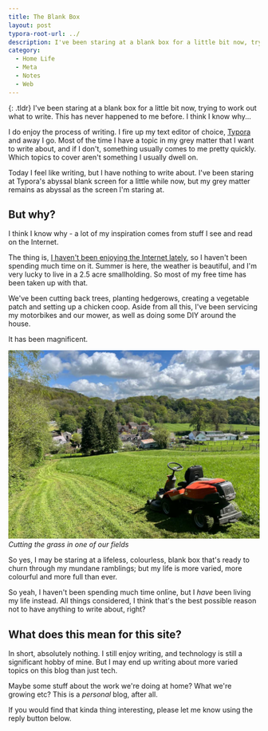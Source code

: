 ```yaml
---
title: The Blank Box
layout: post
typora-root-url: ../
description: I've been staring at a blank box for a little bit now, trying to work out what to write. This has never happened to me before. I think I know why... 
category:
  - Home Life
  - Meta
  - Notes
  - Web
---
```


{: .tldr}
I've been staring at a blank box for a little bit now, trying to work out what to write. This has never happened to me before. I think I know why... 


I do enjoy the process of writing. I fire up my text editor of choice, [Typora](https://typora.io) and away I go. Most of the time I have a topic in my grey matter that I want to write about, and if I don't, something usually comes to me pretty quickly. Which topics to cover aren't something I usually dwell on.

Today I feel like writing, but I have nothing to write about. I've been staring at Typora's abyssal blank screen for a little while now, but my grey matter remains as abyssal as the screen I'm staring at.

## But why?

I think I know why - a lot of my inspiration comes from stuff I see and read on the Internet.

The thing is, [I haven't been enjoying the Internet lately](https://kevquirk.com/anti-social-update), so I haven't been spending much time on it. Summer is here, the weather is beautiful, and I'm very lucky to live in a 2.5 acre smallholding. So most of my free time has been taken up with that.

We've been cutting back trees, planting hedgerows, creating a vegetable patch and setting up a chicken coop. Aside from all this, I've been servicing my motorbikes and our mower, as well as doing some DIY around the house.

It has been magnificent.

![cutting-grass](/assets/images/cutting-grass.jpeg)
*Cutting the grass in one of our fields*

So yes, I may be staring at a lifeless, colourless, blank box that's ready to churn through my mundane ramblings; but my life is more varied, more colourful and more full than ever.

So yeah, I haven't been spending much time online, but I *have* been living my life instead. All things considered, I think that's the best possible reason not to have anything to write about, right?

## What does this mean for this site?

In short, absolutely nothing. I still enjoy writing, and technology is still a significant hobby of mine. But I may end up writing about more varied topics on this blog than just tech.

Maybe some stuff about the work we're doing at home? What we're growing etc? This is a *personal* blog, after all.

If you would find that kinda thing interesting, please let me know using the reply button below.